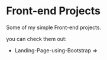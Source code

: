 
# Front-end Projects
Some of my simple Front-end projects.

you can check them out:

- Landing-Page-using-Bootstrap => 
